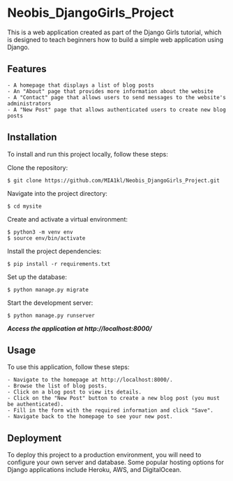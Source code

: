 # Neobis_DjangoGirls_Project

This is a web application created as part of the Django Girls tutorial, which is designed to teach beginners how to build a simple web application using Django.
## Features

    - A homepage that displays a list of blog posts
    - An "About" page that provides more information about the website
    - A "Contact" page that allows users to send messages to the website's administrators
    - A "New Post" page that allows authenticated users to create new blog posts

## Installation

To install and run this project locally, follow these steps:

Clone the repository:

    $ git clone https://github.com/MIA1kl/Neobis_DjangoGirls_Project.git

Navigate into the project directory:

    $ cd mysite

Create and activate a virtual environment:

    $ python3 -m venv env
    $ source env/bin/activate

Install the project dependencies:

    $ pip install -r requirements.txt

Set up the database:

    $ python manage.py migrate

Start the development server:

    $ python manage.py runserver

***Access the application at http://localhost:8000/***

## Usage

To use this application, follow these steps:

    - Navigate to the homepage at http://localhost:8000/.
    - Browse the list of blog posts.
    - Click on a blog post to view its details.
    - Click on the "New Post" button to create a new blog post (you must be authenticated).
    - Fill in the form with the required information and click "Save".
    - Navigate back to the homepage to see your new post.

## Deployment

To deploy this project to a production environment, you will need to configure your own server and database. Some popular hosting options for Django applications include Heroku, AWS, and DigitalOcean.
